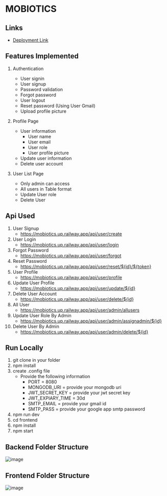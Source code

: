 # MOBIOTICS

## Links
- [Deployment Link](https://mobiotics.vercel.app/)

## Features Implemented

1. Authentication
   - User signin
   - User signup
   - Password validation
   - Forgot password
   - User logout
   - Reset password (Using User Gmail)
   - Upload profile picture

2. Profile Page
   - User information
     - User name
     - User email
     - User role
     - User profile picture
   - Update user information 
   - Delete user account

3. User List Page
   - Only admin can access
   - All users in Table format
   - Update User role
   - Delete User

## Api Used
   1. User Signup
      - https://mobiotics.up.railway.app/api/user/create
   2. User Login
      - https://mobiotics.up.railway.app/api/user/login
   3. Forgot Password
      - https://mobiotics.up.railway.app/api/user/forgot
   4. Reset Password
      - https://mobiotics.up.railway.app/api/user/reset/${id}/${token}
   5. User Profile
      - https://mobiotics.up.railway.app/api/user/profile
   6. Update User Profile
       - https://mobiotics.up.railway.app/api/user/update/${id}
   7. Delete User Account
       - https://mobiotics.up.railway.app/api/user/delete/${id}
   8. All User 
      - https://mobiotics.up.railway.app/api/user/admin/allusers
   9. Update User Role By Admin
       - https://mobiotics.up.railway.app/api/user/admin/assignadmin/${id}
   10. Delete User By Admin
       - https://mobiotics.up.railway.app/api/user/admin/delete/${id}
   


## Run Locally

1. git clone in your folder
2. npm install
3. create .config file
   - Provide the following information
     - PORT = 8080
     - MONGODB_URI = provide your mongodb uri
     - JWT_SECRET_KEY = provide your jwt secret key
     - JWT_EXPIARY_TIME = 30d
     - SMTP_EMAIL = provide your gmail id
     - SMTP_PASS = provide your google app smtp password
4. npm run dev
5. cd frontend
6. npm install
7. npm start

## Backend Folder Structure
![image](https://user-images.githubusercontent.com/101327752/223956659-74e3d16e-d1f6-40dd-8698-c05d76687473.png)

## Frontend Folder Structure
![image](https://user-images.githubusercontent.com/101327752/223957107-d63ce595-b1c0-4942-870e-0d4ae4175bdb.png)





